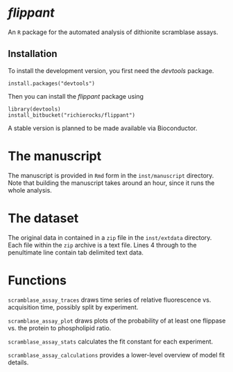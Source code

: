 # *flippant*

An `R` package for the automated analysis of dithionite scramblase assays.


## Installation

To install the development version, you first need the *devtools* package.

```{r}
install.packages("devtools")
```

Then you can install the *flippant* package using

```{r}
library(devtools)
install_bitbucket("richierocks/flippant")
```

A stable version is planned to be made available via Bioconductor.

# The manuscript

The manuscript is provided in `Rmd` form in the `inst/manuscript` directory.  Note that building the manuscript takes around an hour, since it runs the whole analysis.

# The dataset

The original data in contained in a `zip` file in the `inst/extdata` directory.  Each file within the `zip` archive is a text file.  Lines 4 through to the penultimate line contain tab delimited text data.

# Functions

`scramblase_assay_traces` draws time series of relative fluorescence vs. acquisition time, possibly split by experiment.

`scramblase_assay_plot` draws plots of the probability of at least one flippase vs. the protein to phospholipid ratio.

`scramblase_assay_stats` calculates the fit constant for each experiment.

`scramblase_assay_calculations` provides a lower-level overview of model fit details.



